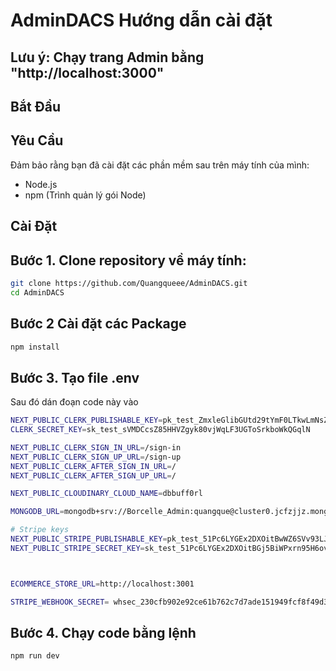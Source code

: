 # AdminDACS Hướng dẫn cài đặt

## Lưu ý: Chạy trang Admin bằng "http://localhost:3000"

## Bắt Đầu

## Yêu Cầu

Đảm bảo rằng bạn đã cài đặt các phần mềm sau trên máy tính của mình:
- Node.js
- npm (Trình quản lý gói Node)

## Cài Đặt

## Bước 1. Clone repository về máy tính:

```bash
git clone https://github.com/Quangqueee/AdminDACS.git
cd AdminDACS
```
## Bước 2 Cài đặt các Package
```bash
npm install
```
## Bước 3. Tạo file .env

Sau đó dán đoạn code này vào
```bash
NEXT_PUBLIC_CLERK_PUBLISHABLE_KEY=pk_test_ZmxleGlibGUtd29tYmF0LTkwLmNsZXJrLmFjY291bnRzLmRldiQ
CLERK_SECRET_KEY=sk_test_sVMDCcsZ85HHVZgyk80vjWqLF3UGToSrkboWkQGqlN

NEXT_PUBLIC_CLERK_SIGN_IN_URL=/sign-in
NEXT_PUBLIC_CLERK_SIGN_UP_URL=/sign-up
NEXT_PUBLIC_CLERK_AFTER_SIGN_IN_URL=/
NEXT_PUBLIC_CLERK_AFTER_SIGN_UP_URL=/

NEXT_PUBLIC_CLOUDINARY_CLOUD_NAME=dbbuff0rl

MONGODB_URL=mongodb+srv://Borcelle_Admin:quangque@cluster0.jcfzjjz.mongodb.net/?retryWrites=true&w=majority&appName=Cluster0

# Stripe keys
NEXT_PUBLIC_STRIPE_PUBLISHABLE_KEY=pk_test_51Pc6LYGEx2DXOitBwWZ6SVv93LJlchVCF69fbAKVpaTf7G5G4laXVUMChG0VUMCWolnDGKUwThG6vJRYHEA24FCC00kJwNqSYh
NEXT_PUBLIC_STRIPE_SECRET_KEY=sk_test_51Pc6LYGEx2DXOitBGj5BiWPxrn95H6ovacuirD5FLWj9bC1kVt4ias0hhT2dhXSQUuG39gLNpWkkThXLJCengyj600n4siouUa



ECOMMERCE_STORE_URL=http://localhost:3001

STRIPE_WEBHOOK_SECRET= whsec_230cfb902e92ce61b762c7d7ade151949fcf8f49d3a3538af3a485020b3aadcf
```

## Bước 4. Chạy code bằng lệnh
```bash
npm run dev
```
